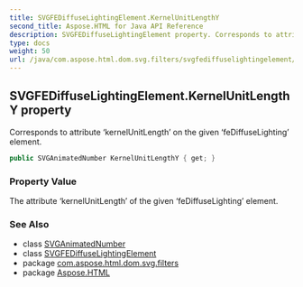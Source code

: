 ```yaml
---
title: SVGFEDiffuseLightingElement.KernelUnitLengthY
second_title: Aspose.HTML for Java API Reference
description: SVGFEDiffuseLightingElement property. Corresponds to attribute kernelUnitLength on the given feDiffuseLighting element
type: docs
weight: 50
url: /java/com.aspose.html.dom.svg.filters/svgfediffuselightingelement/kernelunitlengthy/
---
```

## SVGFEDiffuseLightingElement.KernelUnitLengthY property

Corresponds to attribute ‘kernelUnitLength’ on the given ‘feDiffuseLighting’ element.

```java
public SVGAnimatedNumber KernelUnitLengthY { get; }
```

### Property Value

The attribute ‘kernelUnitLength’ of the given ‘feDiffuseLighting’ element.

### See Also

* class [SVGAnimatedNumber](../../../com.aspose.html.dom.svg.datatypes/svganimatednumber/)
* class [SVGFEDiffuseLightingElement](../)
* package [com.aspose.html.dom.svg.filters](../../../com.aspose.html.dom.svg.filters/)
* package [Aspose.HTML](../../../)
